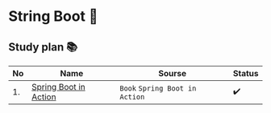 # String Boot 📘

## Study plan 📚
|No|Name|Sourse|Status|
|--|----|------|------|
|1.|[Spring Boot in Action](https://github.com/abbos0123/Spring/tree/main/Spring-Boot/Spring-Book-in-Action)|```Book``` ```Spring Boot in Action```|:heavy_check_mark:|

